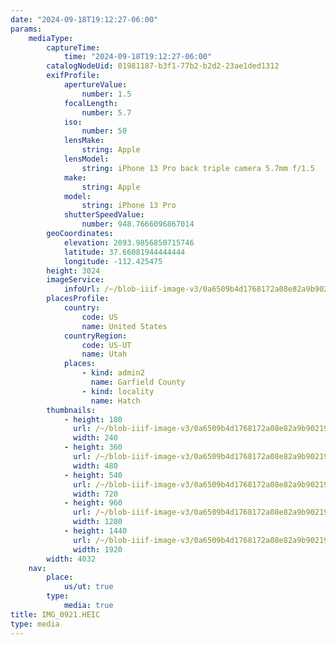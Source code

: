 ```yaml
---
date: "2024-09-18T19:12:27-06:00"
params:
    mediaType:
        captureTime:
            time: "2024-09-18T19:12:27-06:00"
        catalogNodeUid: 01981187-b3f1-77b2-b2d2-23ae1ded1312
        exifProfile:
            apertureValue:
                number: 1.5
            focalLength:
                number: 5.7
            iso:
                number: 50
            lensMake:
                string: Apple
            lensModel:
                string: iPhone 13 Pro back triple camera 5.7mm f/1.5
            make:
                string: Apple
            model:
                string: iPhone 13 Pro
            shutterSpeedValue:
                number: 948.7666096867014
        geoCoordinates:
            elevation: 2093.9856850715746
            latitude: 37.66081944444444
            longitude: -112.425475
        height: 3024
        imageService:
            infoUrl: /~/blob-iiif-image-v3/0a6509b4d1768172a08e82a9b90219474403447bad0a0776656410402aa10d66/info.json
        placesProfile:
            country:
                code: US
                name: United States
            countryRegion:
                code: US-UT
                name: Utah
            places:
                - kind: admin2
                  name: Garfield County
                - kind: locality
                  name: Hatch
        thumbnails:
            - height: 180
              url: /~/blob-iiif-image-v3/0a6509b4d1768172a08e82a9b90219474403447bad0a0776656410402aa10d66/full/240%2C180/0/default.jpg
              width: 240
            - height: 360
              url: /~/blob-iiif-image-v3/0a6509b4d1768172a08e82a9b90219474403447bad0a0776656410402aa10d66/full/480%2C360/0/default.jpg
              width: 480
            - height: 540
              url: /~/blob-iiif-image-v3/0a6509b4d1768172a08e82a9b90219474403447bad0a0776656410402aa10d66/full/720%2C540/0/default.jpg
              width: 720
            - height: 960
              url: /~/blob-iiif-image-v3/0a6509b4d1768172a08e82a9b90219474403447bad0a0776656410402aa10d66/full/1280%2C960/0/default.jpg
              width: 1280
            - height: 1440
              url: /~/blob-iiif-image-v3/0a6509b4d1768172a08e82a9b90219474403447bad0a0776656410402aa10d66/full/1920%2C1440/0/default.jpg
              width: 1920
        width: 4032
    nav:
        place:
            us/ut: true
        type:
            media: true
title: IMG_0921.HEIC
type: media
---
```


